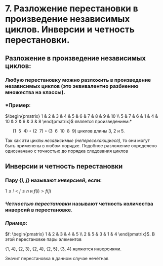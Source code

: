 # 7. Разложение перестановки в произведение независимых циклов. Инверсии и четность перестановки.

## Разложение в произведение независимых циклов:

### Любую перестановку можно разложить в произведение независимых циклов (это эквивалентно разбиению множества на классы).

### *Пример:

$\begin{pmatrix}
1 & 2 & 3 & 4 & 5 & 6 & 7 & 8 & 9 & 10 \\
5 & 7 & 6 & 1 & 4 & 10 & 2 & 9 & 3 & 8
\end{pmatrix}$ является произведением:*

$\quad~~(1~~5~~4) \circ (2~~7) \circ (3~~6~~10~~8~~9)$ циклов длины 3, 2 и 5.

Так как эти циклы *независимые (непересекающиеся)*, то они могут быть применены в любом порядке.
Подобное разложение определено однозначано с точностью до порядка следования циклов

## Инверсии и четность перестановки

### Пару $\{i,~j\}$ называют *инверсией*, если:
 $1 \le i < j \le n$ и $f(i) > f(j)$

### *Четностью перестановки* называют четность количества инверсий в перестановке.

### *Пример*:

$f: \begin{pmatrix}
1 & 2 & 3 & 4 & 5 \\
2 & 5 & 3 & 1 & 4
\end{pmatrix}$. В этой перестановке пары элементов

$\{1,~4\},~\{2,~3\},~\{2,~4\},~\{2,~5\},~\{3,~4\}$ являются инверсиями. 

Значит перестановка в данном случае нечётная.